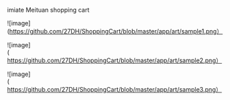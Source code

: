 imiate Meituan shopping cart

![image](https://github.com/27DH/ShoppingCart/blob/master/app/art/sample1.png）

![image](https://github.com/27DH/ShoppingCart/blob/master/app/art/sample2.png）

![image](https://github.com/27DH/ShoppingCart/blob/master/app/art/sample3.png）

